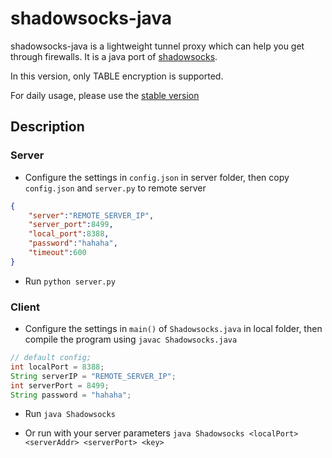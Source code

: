# shadowsocks-java


shadowsocks-java is a lightweight tunnel proxy which can help you get through firewalls. It is a java port of [shadowsocks](https://github.com/shadowsocks/shadowsocks).

In this version, only TABLE encryption is supported.

For daily usage, please use the [stable version](https://github.com/shadowsocks/shadowsocks)


## Description

### Server
- Configure the settings in `config.json` in server folder, then copy `config.json` and `server.py` to remote server

````json
{
    "server":"REMOTE_SERVER_IP",
    "server_port":8499,
    "local_port":8388,
    "password":"hahaha",
    "timeout":600
}
````

- Run `python server.py`


### Client

- Configure the settings in `main()` of `Shadowsocks.java` in local folder, then compile the program using `javac Shadowsocks.java`

````java
// default config;
int localPort = 8388;
String serverIP = "REMOTE_SERVER_IP";
int serverPort = 8499;
String password = "hahaha";

````

- Run `java Shadowsocks`

- Or run with your server parameters `java Shadowsocks <localPort> <serverAddr> <serverPort> <key>`
